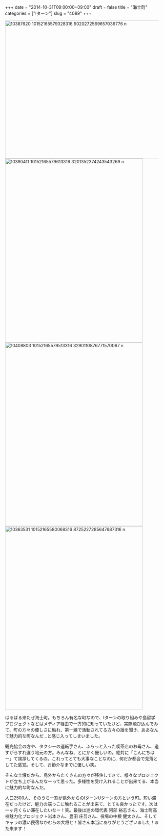 +++
date = "2014-10-31T09:00:00+09:00"
draft = false
title = "海士町"
categories = ["Iターン"]
slug = "4089"
+++

<img src="http://ieiri.net/wordpress/wp-content/uploads/2014/11/10387620_10152165579328316_9020272569657036776_n.jpg" alt="10387620 10152165579328316 9020272569657036776 n" title="10387620_10152165579328316_9020272569657036776_n.jpg" border="0" width="600" height="450" />
<img src="http://ieiri.net/wordpress/wp-content/uploads/2014/11/10390411_10152165579613316_3201352374243543269_n.jpg" alt="10390411 10152165579613316 3201352374243543269 n" title="10390411_10152165579613316_3201352374243543269_n.jpg" border="0" width="450" height="600" />
<img src="http://ieiri.net/wordpress/wp-content/uploads/2014/11/10408803_10152165579513316_3290110876771570067_n.jpg" alt="10408803 10152165579513316 3290110876771570067 n" title="10408803_10152165579513316_3290110876771570067_n.jpg" border="0" width="450" height="600" />
<img src="http://ieiri.net/wordpress/wp-content/uploads/2014/11/10363531_10152165580068316_8725227285647687316_n.jpg" alt="10363531 10152165580068316 8725227285647687316 n" title="10363531_10152165580068316_8725227285647687316_n.jpg" border="0" width="450" height="600" />

はるばる来たぜ海士町。もちろん有名な町なので、Iターンの取り組みや島留学プロジェクトなどはメディア経由で一方的に知っていたけど、実際飛び込んでみて、町の方々の優しさに触れ、第一線で活動されてる方々の話を聞き、ああなんて魅力的な町なんだ…と感じ入ってしまいました。

観光協会の方や、タクシーの運転手さん、ふらっと入った喫茶店のお母さん、道すがらすれ違う地元の方。みんなね、とにかく優しいの。絶対に「こんにちはー」て挨拶してくるの。これってとても大事なことなのに、何だか都会で見落としてた感覚。そして、お節介なまでに優しい笑。

そんな土壌だから、島外からたくさんの方々が移住してきて、様々なプロジェクトが立ち上がるんだなーって思った。多様性を受け入れることが出来てる、本当に魅力的な町なんだ。

人口2500人、そのうち一割が島外からのIターンUターンの方という町。短い滞在だったけど、魅力の端っこに触れることが出来て、とても良かったです。次は一ヶ月くらい滞在したいなー！笑。最後は巡の環代表 阿部 裕志さん、海士町高校魅力化プロジェクト岩本さん、豊田 庄吾さん、役場の中根 健太さん、そしてキャラの濃い民宿なかむらの大将と！皆さん本当にありがとうございました！また来ます！
